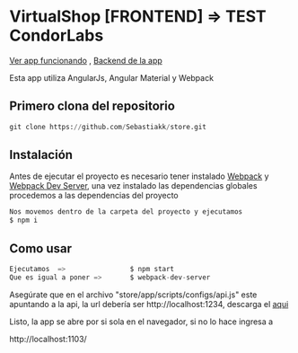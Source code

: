 # VirtualShop [FRONTEND] => TEST CondorLabs

[Ver app funcionando](http://www.virtual-shop.tk)
, [Backend de la app](https://github.com/Sebastiakk/store-backend)

Esta app utiliza AngularJs, Angular Material y Webpack

## Primero clona del repositorio

```python
git clone https://github.com/Sebastiakk/store.git
```
 
## Instalación 

Antes de ejecutar el proyecto es necesario tener instalado [Webpack](https://www.npmjs.com/package/webpack) y [Webpack Dev Server](https://www.npmjs.com/package/webpack-dev-server), una vez instalado las dependencias globales procedemos a las dependencias del proyecto

```bash
Nos movemos dentro de la carpeta del proyecto y ejecutamos
$ npm i
```

## Como usar

```python
Ejecutamos  =>                $ npm start
Que es igual a poner =>       $ webpack-dev-server
```

Asegúrate que en el archivo "store/app/scripts/configs/api.js" este apuntando a la api, la url debería ser http://localhost:1234,
descarga el [aqui](https://github.com/Sebastiakk/store-backend)


Listo, la app se abre por si sola en el navegador, si no lo hace ingresa a 

http://localhost:1103/
